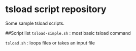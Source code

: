 # tsload script repository

Some sample tsload scripts.

##Script list
`tsload-simple.sh` : most basic tsload command

`tsload.sh`        : loops files or takes an input file